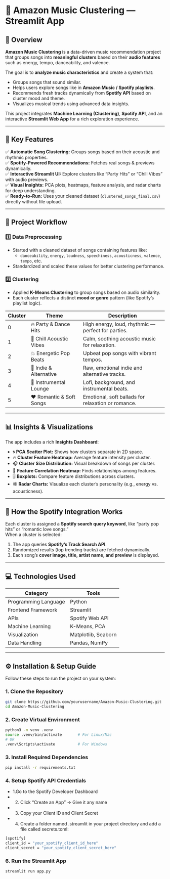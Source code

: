 # 🎵 Amazon Music Clustering — Streamlit App

## 📘 Overview
**Amazon Music Clustering** is a data-driven music recommendation project that groups songs into **meaningful clusters** based on their **audio features** such as energy, tempo, danceability, and valence.  

The goal is to **analyze music characteristics** and create a system that:
- Groups songs that sound similar.  
- Helps users explore songs like in **Amazon Music / Spotify playlists**.  
- Recommends fresh tracks dynamically from **Spotify API** based on cluster mood and theme.  
- Visualizes musical trends using advanced data insights.  

This project integrates **Machine Learning (Clustering)**, **Spotify API**, and an interactive **Streamlit Web App** for a rich exploration experience.

---

## 🌟 Key Features
✅ **Automatic Song Clustering:** Groups songs based on their acoustic and rhythmic properties.  
✅ **Spotify-Powered Recommendations:** Fetches real songs & previews dynamically.  
✅ **Interactive Streamlit UI:** Explore clusters like “Party Hits” or “Chill Vibes” with audio previews.  
✅ **Visual Insights:** PCA plots, heatmaps, feature analysis, and radar charts for deep understanding.  
✅ **Ready-to-Run:** Uses your cleaned dataset (`clustered_songs_final.csv`) directly without file upload.  

---

## 🧠 Project Workflow

### 1️⃣ Data Preprocessing
- Started with a cleaned dataset of songs containing features like:
  - `danceability`, `energy`, `loudness`, `speechiness`, `acousticness`, `valence`, `tempo`, etc.  
- Standardized and scaled these values for better clustering performance.  

### 2️⃣ Clustering
- Applied **K-Means Clustering** to group songs based on audio similarity.  
- Each cluster reflects a distinct **mood or genre** pattern (like Spotify’s playlist logic).  

| Cluster | Theme | Description |
|----------|--------|-------------|
| 0 | 🔥 Party & Dance Hits | High energy, loud, rhythmic — perfect for parties. |
| 1 | 🌙 Chill Acoustic Vibes | Calm, soothing acoustic music for relaxation. |
| 2 | 💥 Energetic Pop Beats | Upbeat pop songs with vibrant tempos. |
| 3 | 🎸 Indie & Alternative | Raw, emotional indie and alternative tracks. |
| 4 | 🎹 Instrumental Lounge | Lofi, background, and instrumental beats. |
| 5 | ❤️ Romantic & Soft Songs | Emotional, soft ballads for relaxation or romance. |

---

## 📊 Insights & Visualizations

The app includes a rich **Insights Dashboard**:
- 🌀 **PCA Scatter Plot:** Shows how clusters separate in 2D space.  
- 🔥 **Cluster Feature Heatmap:** Average feature intensity per cluster.  
- 🎧 **Cluster Size Distribution:** Visual breakdown of songs per cluster.  
- 🧠 **Feature Correlation Heatmap:** Finds relationships among features.  
- 🎚️ **Boxplots:** Compare feature distributions across clusters.  
- 🕸️ **Radar Charts:** Visualize each cluster’s personality (e.g., energy vs. acousticness).  

---

## 🧩 How the Spotify Integration Works

Each cluster is assigned a **Spotify search query keyword**, like “party pop hits” or “romantic love songs.”  
When a cluster is selected:
1. The app queries **Spotify’s Track Search API**.  
2. Randomized results (top trending tracks) are fetched dynamically.  
3. Each song’s **cover image, title, artist name, and preview** is displayed.  

---

## 💻 Technologies Used

| Category | Tools |
|-----------|-------|
| Programming Language | Python |
| Frontend Framework | Streamlit |
| APIs | Spotify Web API |
| Machine Learning | K-Means, PCA |
| Visualization | Matplotlib, Seaborn |
| Data Handling | Pandas, NumPy |

---

## ⚙️ Installation & Setup Guide

Follow these steps to run the project on your system:

### 1. Clone the Repository
```bash
git clone https://github.com/yourusername/Amazon-Music-Clustering.git
cd Amazon-Music-Clustering
```
### 2. Create Virtual Environment
```bash
python3 -m venv .venv
source .venv/bin/activate       # For Linux/Mac
# OR
.venv\Scripts\activate          # For Windows
```
### 3. Install Required Dependencies
```bash
pip install -r requirements.txt
```
### 4. Setup Spotify API Credentials

- 1.Go to the Spotify Developer Dashboard
- 2. Click “Create an App” → Give it any name
- 3. Copy your Client ID and Client Secret
- 4. Create a folder named .streamlit in your project directory and add a file called secrets.toml:
```bash
[spotify]
client_id = "your_spotify_client_id_here"
client_secret = "your_spotify_client_secret_here"
```
### 6. Run the Streamlit App
```bash
streamlit run app.py
```
